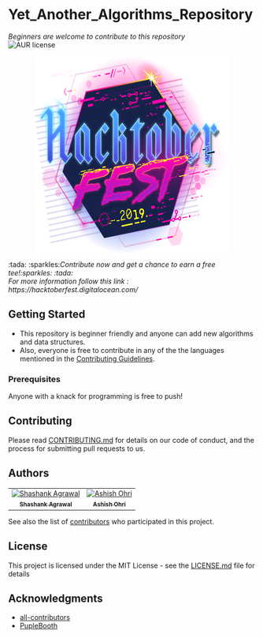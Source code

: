 # Yet_Another_Algorithms_Repository
<i>Beginners are welcome to contribute to this repository</i><br>
![AUR license](https://img.shields.io/aur/license/pac)
<p align="center">
 <a href="https://hacktoberfest.digitalocean.com/">
<img src='images/hacktoberfest-img.svg' width="400" height="400" align="center">
  </a>
</p>
:tada: :sparkles:<i>Contribute now and get a chance to earn a free tee!:sparkles: :tada:<br>
For more information follow this link : https://hacktoberfest.digitalocean.com/</i>

## Getting Started

* This repository is beginner friendly and anyone can add new algorithms and data structures. 
* Also, everyone is free to contribute in any of the the languages mentioned in the <a href="#contributing">Contributing Guidelines</a>.

### Prerequisites

Anyone with a knack for programming is free to push!


## Contributing

Please read [CONTRIBUTING.md](https://github.com/AshishOhri/Yet_Another_Algorithms_Repository/blob/master/CONTRIBUTING.md) for details on our code of conduct, and the process for submitting pull requests to us.


## Authors

<table>
  <tr>
    <td align="center"><a href="https://github.com/iam-Shashank"><img src="https://avatars0.githubusercontent.com/u/34963991?s=460&v=4" width="100px;" alt="Shashank Agrawal"/><br /><sub><b>Shashank Agrawal</b></sub></a></td>
    <td align="center"><a href="https://github.com/AshishOhri"><img src="https://avatars1.githubusercontent.com/u/44030156?s=460&v=4" width="100px;" alt="Ashish Ohri"/><br /><sub><b>Ashish Ohri</b></sub></a></td>
  </tr>
 </table>

See also the list of [contributors](https://github.com/AshishOhri/Yet_Another_Algorithms_Repository/graphs/contributors) who participated in this project.

## License

This project is licensed under the MIT License - see the [LICENSE.md](LICENSE.md) file for details

## Acknowledgments

* <a href="https://github.com/all-contributors">all-contributors</a>
* <a href="https://gist.github.com/PurpleBooth/109311bb0361f32d87a2">PupleBooth</a>

